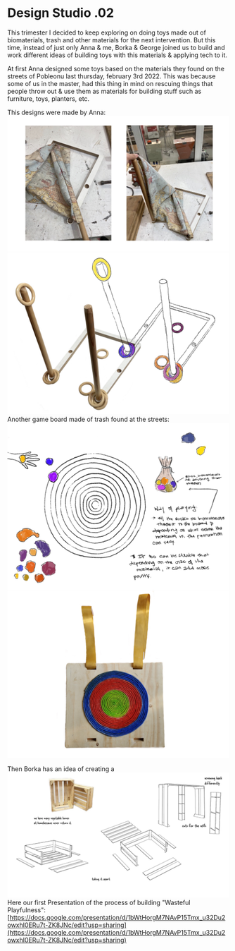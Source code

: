 # Design Studio .02

This trimester I decided to keep exploring on doing toys made out of biomaterials, trash and other materials for the next intervention. But this time, instead of just only Anna & me, Borka & George joined us to build and work different ideas of building toys with this materials & applying tech to it.

At first Anna designed some toys based on the materials they found on the streets of Pobleonu last thursday, february 3rd 2022. This was because some of us in the master, had this thing in mind on rescuing things that people throw out & use them as materials for building stuff such as furniture, toys, planters, etc.

This designs were made by Anna:
<img src= "../../images/Trash.jpg" alt="Photo of Anna's Trash">
<img src= "../../images/Throwit.jpg" alt="Photo of Anna's game made of trash">
Another game board made of trash found at the streets:
<img src= "../../images/Boceto3.jpg" alt="Photo of Drawing of board game">
<img src= "../../images/Board.jpg" alt="Photo of Board game">

Then Borka has an idea of creating a 
<img src= "../../images/Borka" alt="Photo of Borka's idea">
Here our first Presentation of the process of building "Wasteful Playfulness":
[https://docs.google.com/presentation/d/1bWtHorgM7NAvP15Tmx_u32Du2owxhI0ERu7t-ZK8JNc/edit?usp=sharing](https://docs.google.com/presentation/d/1bWtHorgM7NAvP15Tmx_u32Du2owxhI0ERu7t-ZK8JNc/edit?usp=sharing)
